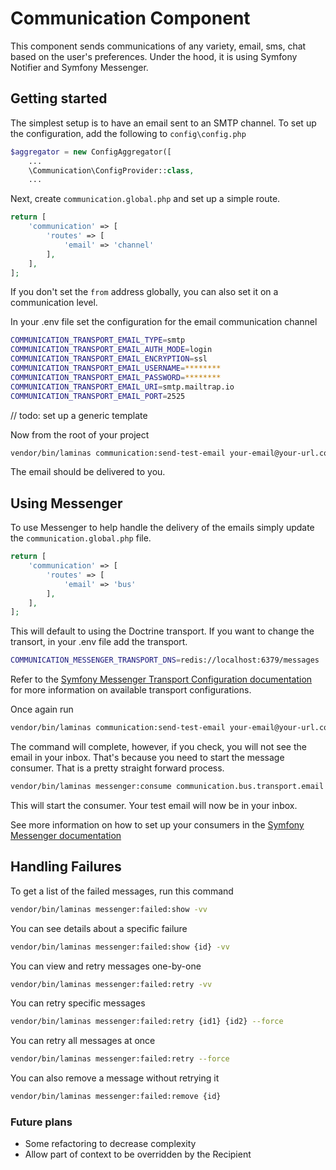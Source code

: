 # Communication Component

This component sends communications of any variety, email, sms, chat based on the 
user's preferences. Under the hood, it is using Symfony Notifier and Symfony Messenger.

## Getting started
The simplest setup is to have an email sent to an SMTP channel. To set up the 
configuration, add the following to `config\config.php`

```php 
$aggregator = new ConfigAggregator([
    ...
    \Communication\ConfigProvider::class,
    ...
```

Next, create `communication.global.php` and set up a simple route.

```php 
return [
    'communication' => [
        'routes' => [
            'email' => 'channel'
        ],
    ],
];
```

If you don't set the `from` address globally, you can also set it on a communication level.

In your .env file set the configuration for the email communication channel
```bash
COMMUNICATION_TRANSPORT_EMAIL_TYPE=smtp
COMMUNICATION_TRANSPORT_EMAIL_AUTH_MODE=login
COMMUNICATION_TRANSPORT_EMAIL_ENCRYPTION=ssl
COMMUNICATION_TRANSPORT_EMAIL_USERNAME=********
COMMUNICATION_TRANSPORT_EMAIL_PASSWORD=********
COMMUNICATION_TRANSPORT_EMAIL_URI=smtp.mailtrap.io
COMMUNICATION_TRANSPORT_EMAIL_PORT=2525
```

// todo: set up a generic template

Now from the root of your project
```bash
vendor/bin/laminas communication:send-test-email your-email@your-url.com --from=your-from-address@your-url.com
```

The email should be delivered to you.

## Using Messenger

To use Messenger to help handle the delivery of the emails simply update the `communication.global.php` file.
```php 
return [
    'communication' => [
        'routes' => [
            'email' => 'bus'
        ],
    ],
];
```

This will default to using the Doctrine transport. If you want to change the transort, in your .env file add the 
transport.
```bash
COMMUNICATION_MESSENGER_TRANSPORT_DNS=redis://localhost:6379/messages
```

Refer to the [Symfony Messenger Transport Configuration documentation](https://symfony.com/doc/current/messenger.html#transport-configuration) 
for more information on available transport configurations.

Once again run
```bash
vendor/bin/laminas communication:send-test-email your-email@your-url.com --from=your-from-address@your-url.com
```

The command will complete, however, if you check, you will not see the email in your inbox. That's because you need to 
start the message consumer. That is a pretty straight forward process.

```bash
vendor/bin/laminas messenger:consume communication.bus.transport.email
```

This will start the consumer. Your test email will now be in your inbox.

See more information on how to set up your consumers in the 
[Symfony Messenger documentation](https://symfony.com/doc/current/messenger.html#consuming-messages-running-the-worker)

## Handling Failures

To get a list of the failed messages, run this command
```bash
vendor/bin/laminas messenger:failed:show -vv
```

You can see details about a specific failure
```bash
vendor/bin/laminas messenger:failed:show {id} -vv
```

You can view and retry messages one-by-one
```bash
vendor/bin/laminas messenger:failed:retry -vv
```

You can retry specific messages
```bash
vendor/bin/laminas messenger:failed:retry {id1} {id2} --force
```

You can retry all messages at once
```bash
vendor/bin/laminas messenger:failed:retry --force
```

You can also remove a message without retrying it
```bash
vendor/bin/laminas messenger:failed:remove {id}
```

### Future plans
* Some refactoring to decrease complexity
* Allow part of context to be overridden by the Recipient
